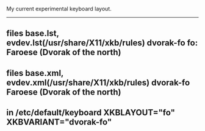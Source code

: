 My current experimental keyboard layout.

---
files base.lst, evdev.lst(/usr/share/X11/xkb/rules)
  dvorak-fo       fo: Faroese (Dvorak of the north)
---
files base.xml, evdev.xml(/usr/share/X11/xkb/rules)
        <variant>
          <configItem>
            <name>dvorak-fo</name>
            <description>Faroese (Dvorak of the north)</description>
          </configItem>
        </variant>
---
in /etc/default/keyboard
XKBLAYOUT="fo"
XKBVARIANT="dvorak-fo"
---
